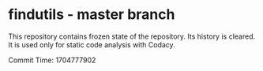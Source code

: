 # findutils - master branch

This repository contains frozen state of the repository.
Its history is cleared. It is used only for static code
analysis with Codacy.

Commit Time: 1704777902